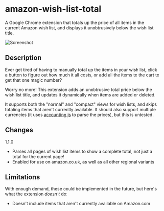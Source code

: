 amazon-wish-list-total
=====================

A Google Chrome extension that totals up the price of all items in the current
Amazon wish list, and displays it unobtrusively below the wish list title.

![Screenshot](https://raw.githubusercontent.com/jasontbradshaw/amazon-wish-list-total/master/screenshots/screenshot-1.png)

Description
----
Ever get tired of having to manually total up the items in your wish list, click
a button to figure out how much it all costs, or add all the items to the cart
to get that one magic number?

Worry no more! This extension adds an unobtrusive total price below the wish
list title, and updates it dynamically when items are added or deleted.

It supports both the "normal" and "compact" views for wish lists, and skips
totaling items that aren't currently available. It should also support multiple
currencies (it uses
[accounting.js](http://openexchangerates.github.io/accounting.js/) to parse the
prices), but this is untested.

Changes
----
1.1.0
* Parses all pages of wish list items to show a complete total, not just a total
  for the current page!
* Enabled for use on amazon.co.uk, as well as all other regional variants

Limitations
----
With enough demand, these could be implemented in the future, but here's what
the extension _doesn't_ do:

* Doesn't include items that aren't currently available on Amazon.com
